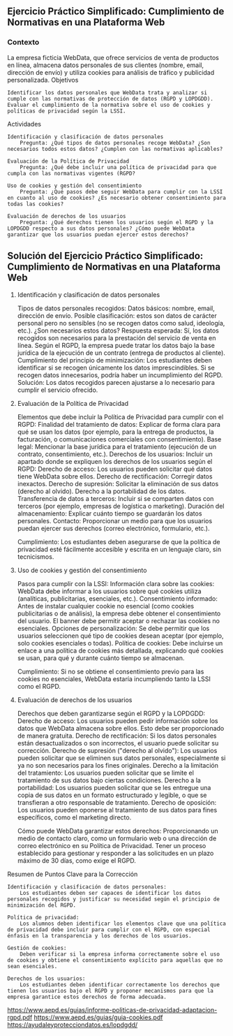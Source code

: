 ## Ejercicio Práctico Simplificado: Cumplimiento de Normativas en una Plataforma Web
### Contexto

La empresa ficticia WebData, que ofrece servicios de venta de productos en línea, almacena datos personales de sus clientes (nombre, email, dirección de envío) y utiliza cookies para análisis de tráfico y publicidad personalizada.
Objetivos

    Identificar los datos personales que WebData trata y analizar si cumple con las normativas de protección de datos (RGPD y LOPDGDD).
    Evaluar el cumplimiento de la normativa sobre el uso de cookies y políticas de privacidad según la LSSI.

Actividades

    Identificación y clasificación de datos personales
        Pregunta: ¿Qué tipos de datos personales recoge WebData? ¿Son necesarios todos estos datos? ¿Cumplen con las normativas aplicables?

    Evaluación de la Política de Privacidad
        Pregunta: ¿Qué debe incluir una política de privacidad para que cumpla con las normativas vigentes (RGPD?

    Uso de cookies y gestión del consentimiento
        Pregunta: ¿Qué pasos debe seguir WebData para cumplir con la LSSI en cuanto al uso de cookies? ¿Es necesario obtener consentimiento para todas las cookies?

    Evaluación de derechos de los usuarios
        Pregunta: ¿Qué derechos tienen los usuarios según el RGPD y la LOPDGDD respecto a sus datos personales? ¿Cómo puede WebData garantizar que los usuarios puedan ejercer estos derechos?


## Solución del Ejercicio Práctico Simplificado: Cumplimiento de Normativas en una Plataforma Web
1. Identificación y clasificación de datos personales

    Tipos de datos personales recogidos:
        Datos básicos: nombre, email, dirección de envío.
        Posible clasificación: estos son datos de carácter personal pero no sensibles (no se recogen datos como salud, ideología, etc.).
    ¿Son necesarios estos datos?
        Respuesta esperada: Sí, los datos recogidos son necesarios para la prestación del servicio de venta en línea. Según el RGPD, la empresa puede tratar los datos bajo la base jurídica de la ejecución de un contrato (entrega de productos al cliente).
    Cumplimiento del principio de minimización:
        Los estudiantes deben identificar si se recogen únicamente los datos imprescindibles. Si se recogen datos innecesarios, podría haber un incumplimiento del RGPD.
        Solución: Los datos recogidos parecen ajustarse a lo necesario para cumplir el servicio ofrecido.

2. Evaluación de la Política de Privacidad

    Elementos que debe incluir la Política de Privacidad para cumplir con el RGPD:
        Finalidad del tratamiento de datos: Explicar de forma clara para qué se usan los datos (por ejemplo, para la entrega de productos, la facturación, o comunicaciones comerciales con consentimiento).
        Base legal: Mencionar la base jurídica para el tratamiento (ejecución de un contrato, consentimiento, etc.).
        Derechos de los usuarios: Incluir un apartado donde se expliquen los derechos de los usuarios según el RGPD:
            Derecho de acceso: Los usuarios pueden solicitar qué datos tiene WebData sobre ellos.
            Derecho de rectificación: Corregir datos inexactos.
            Derecho de supresión: Solicitar la eliminación de sus datos (derecho al olvido).
            Derecho a la portabilidad de los datos.
        Transferencia de datos a terceros: Incluir si se comparten datos con terceros (por ejemplo, empresas de logística o marketing).
        Duración del almacenamiento: Explicar cuánto tiempo se guardarán los datos personales.
        Contacto: Proporcionar un medio para que los usuarios puedan ejercer sus derechos (correo electrónico, formulario, etc.).

    Cumplimiento: Los estudiantes deben asegurarse de que la política de privacidad esté fácilmente accesible y escrita en un lenguaje claro, sin tecnicismos.

3. Uso de cookies y gestión del consentimiento

    Pasos para cumplir con la LSSI:
        Información clara sobre las cookies: WebData debe informar a los usuarios sobre qué cookies utiliza (analíticas, publicitarias, esenciales, etc.).
        Consentimiento informado: Antes de instalar cualquier cookie no esencial (como cookies publicitarias o de análisis), la empresa debe obtener el consentimiento del usuario. El banner debe permitir aceptar o rechazar las cookies no esenciales.
        Opciones de personalización: Se debe permitir que los usuarios seleccionen qué tipo de cookies desean aceptar (por ejemplo, solo cookies esenciales o todas).
        Política de cookies: Debe incluirse un enlace a una política de cookies más detallada, explicando qué cookies se usan, para qué y durante cuánto tiempo se almacenan.

    Cumplimiento: Si no se obtiene el consentimiento previo para las cookies no esenciales, WebData estaría incumpliendo tanto la LSSI como el RGPD.

4. Evaluación de derechos de los usuarios

    Derechos que deben garantizarse según el RGPD y la LOPDGDD:
        Derecho de acceso: Los usuarios pueden pedir información sobre los datos que WebData almacena sobre ellos. Esto debe ser proporcionado de manera gratuita.
        Derecho de rectificación: Si los datos personales están desactualizados o son incorrectos, el usuario puede solicitar su corrección.
        Derecho de supresión ("derecho al olvido"): Los usuarios pueden solicitar que se eliminen sus datos personales, especialmente si ya no son necesarios para los fines originales.
        Derecho a la limitación del tratamiento: Los usuarios pueden solicitar que se limite el tratamiento de sus datos bajo ciertas condiciones.
        Derecho a la portabilidad: Los usuarios pueden solicitar que se les entregue una copia de sus datos en un formato estructurado y legible, o que se transfieran a otro responsable de tratamiento.
        Derecho de oposición: Los usuarios pueden oponerse al tratamiento de sus datos para fines específicos, como el marketing directo.

    Cómo puede WebData garantizar estos derechos:
        Proporcionando un medio de contacto claro, como un formulario web o una dirección de correo electrónico en su Política de Privacidad.
        Tener un proceso establecido para gestionar y responder a las solicitudes en un plazo máximo de 30 días, como exige el RGPD.

Resumen de Puntos Clave para la Corrección

    Identificación y clasificación de datos personales:
        Los estudiantes deben ser capaces de identificar los datos personales recogidos y justificar su necesidad según el principio de minimización del RGPD.

    Política de privacidad:
        Los alumnos deben identificar los elementos clave que una política de privacidad debe incluir para cumplir con el RGPD, con especial énfasis en la transparencia y los derechos de los usuarios.

    Gestión de cookies:
        Deben verificar si la empresa informa correctamente sobre el uso de cookies y obtiene el consentimiento explícito para aquellas que no sean esenciales.

    Derechos de los usuarios:
        Los estudiantes deben identificar correctamente los derechos que tienen los usuarios bajo el RGPD y proponer mecanismos para que la empresa garantice estos derechos de forma adecuada.


https://www.aepd.es/guias/informe-politicas-de-privacidad-adaptacion-rgpd.pdf
https://www.aepd.es/guias/guia-cookies.pdf
https://ayudaleyprotecciondatos.es/lopdgdd/
